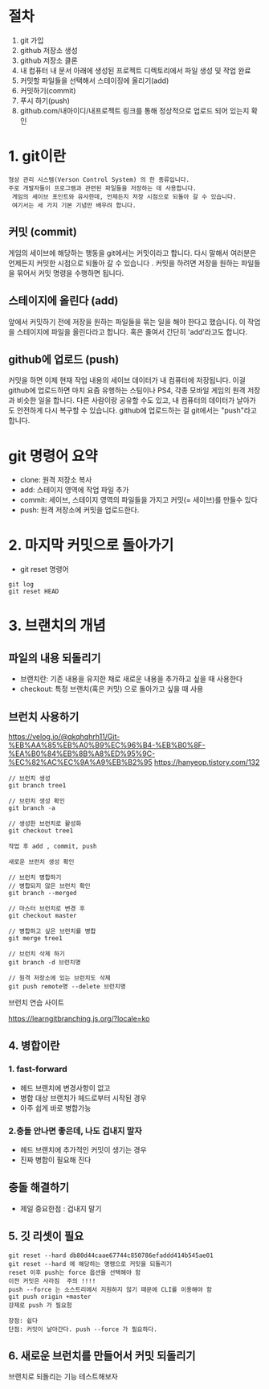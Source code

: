 # 절차
1. git 가입
2. github 저장소 생성
3. github 저장소 클론
4. 내 컴퓨터 내 문서 아래에 생성된 프로젝트 디렉토리에서 파일 생성 및 작업 완료
5. 커밋할 파일들을 선택해서 스테이징에 올리기(add)
6. 커밋하기(commit)
7. 푸시 하기(push)
8. github.com/내아이디/내프로젝트 링크를 통해 정상적으로 업로드 되어 있는지 확인


# 1. git이란
```
형상 관리 시스템(Verson Control System) 의 한 종류입니다. 
주로 개발자들이 프로그램과 관련된 파일들을 저장하는 데 사용합니다.
 게임의 세이브 포인트와 유사한데, 언제든지 저장 시점으로 되돌아 갈 수 있습니다. 
 여기서는 세 가지 기본 기념만 배우려 합니다.
```

## 커밋 (commit)
게임의 세이브에 해당하는 행동을 git에서는 커밋이라고 합니다. 다시 말해서 여러분은 언제든지 커밋한 시점으로 되돌아 갈 수 있습니다 . 커밋을 하려면 저장을 원하는 파일들을 묶어서 커밋 명령을 수행하면 됩니다.
## 스테이지에 올린다 (add)
앞에서 커밋하기 전에 저장을 원하는 파일들을 묶는 일을 해야 한다고 했습니다. 이 작업을 스테이지에 파일을 올린다라고 합니다. 혹은 줄여서 간단히 'add'라고도 합니다.
## github에 업로드 (push)
커밋을 하면 이제 현재 작업 내용의 세이브 데이터가 내 컴퓨터에 저장됩니다. 이걸 github에 업로드하면 마치 요즘 유행하는 스팀이나 PS4, 각종 모바일 게임의 원격 저장과 비슷한 일을 합니다. 다른 사람이랑 공유할 수도 있고, 내 컴퓨터의 데이터가 날아가도 안전하게 다시 복구할 수 있습니다. github에 업로드하는 걸 git에서는 "push"라고 합니다.

# git 명령어 요약
- clone: 원격 저장소 복사
- add: 스테이지 영역에 작업 파일 추가
- commit: 세이브, 스테이지 영역의 파일들을 가지고 커밋(= 세이브)를 만들수 있다
- push: 원격 저장소에 커밋을 업로드한다.

# 2. 마지막 커밋으로 돌아가기
- git reset 명령어
```
git log
git reset HEAD
```

# 3. 브랜치의 개념
## 파일의 내용 되돌리기
- 브랜치란: 기존 내용을 유지한 채로 새로운 내용을 추가하고 싶을 때 사용한다
- checkout: 특정 브랜치(혹은 커밋) 으로 돌아가고 싶을 때 사용

## 브런치 사용하기
https://velog.io/@qkqhqhrh11/Git-%EB%AA%85%EB%A0%B9%EC%96%B4-%EB%B0%8F-%EA%B0%84%EB%8B%A8%ED%95%9C-%EC%82%AC%EC%9A%A9%EB%B2%95
https://hanyeop.tistory.com/132
```
// 브런치 생성
git branch tree1

// 브런치 생성 확인
git branch -a

// 생성한 브런치로 활성화
git checkout tree1

작업 후 add , commit, push

새로운 브런치 생성 확인

// 브런치 병합하기
// 병합되지 않은 브런치 확인
git branch --merged

// 마스터 브런치로 변경 후
git checkout master

// 병합하고 싶은 브런치를 병합
git merge tree1

// 브런치 삭제 하기
git branch -d 브런치명

// 원격 저장소에 있는 브런치도 삭제
git push remote명 --delete 브런치명

```
브런치 연습 사이트

https://learngitbranching.js.org/?locale=ko
## 4. 병합이란
### 1. fast-forward
- 헤드 브랜치에 변경사항이 없고
- 병합 대상 브랜치가 헤드로부터 시작된 경우
- 아주 쉽게 바로 병합가능

### 2.충돌 안나면 좋은데, 나도 겁내지 말자
- 헤드 브랜치에 추가적인 커밋이 생기는 경우
- 진짜 병합이 필요해 진다

## 충돌 해결하기

- 제일 중요한점 : 겁내지 말기


## 5. 깃 리셋이 필요
```
git reset --hard db80d44caae67744c850786efaddd414b545ae01
git reset --hard 에 해당하는 명령으로 커밋을 되돌리기
reset 이후 push는 force 옵션을 선택해야 함
이전 커밋은 사라짐  주의 !!!!
push --force 는 소스트리에서 지원하지 않기 때문에 CLI를 이용해야 함
git push origin +master
강제로 push 가 필요함

장점: 쉽다
단점: 커밋이 날아간다. push --force 가 필요하다.
```


## 6. 새로운 브런치를 만들어서 커밋 되돌리기
브랜치로 되돌리는 기능 테스트해보자